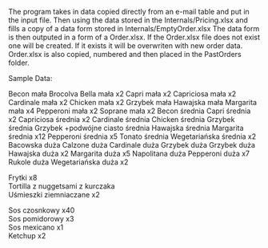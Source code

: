 The program takes in data copied directly from an e-mail table and put in the input file.
Then using the data stored in the Internals/Pricing.xlsx and fills a copy of a data form stored in Internals/EmptyOrder.xlsx
The data form is then outputed in a form of a Order.xlsx.
If the Order.xlsx file does not exist one will be created.
If it exists it will be overwriten with new order data.
Order.xlsx is also copied, numbered and then placed in the PastOrders folder.

Sample Data:

Becon	mała
Brocolva Bella	mała x2
Capri	mała x2
Capriciosa	mała x2
Cardinale	mała x2
Chicken	mała x2
Grzybek	mała
Hawajska	mała
Margarita	mała x4
Pepperoni	mała x2
Soprane	mała x2
Becon	średnia
Capri	średnia x2
Capriciosa	średnia x2
Cardinale	średnia
Chicken	średnia
Grzybek	średnia
Grzybek +podwójne ciasto	średnia
Hawajska	średnia
Margarita	średnia x12
Pepperoni	średnia x5
Tonato	średnia
Wegetariańska	średnia x2
Bacowska	duża
Calzone	duża
Cardinale	duża
Grzybek	duża
Grzybek	duża
Hawajska	duża x2
Margarita	duża x5
Napolitana	duża
Pepperoni	duża x7
Rukole	duża
Wegetariańska	duża x2
 	 
Frytki x8	 
Tortilla z nuggetsami z kurczaka	 
Uśmieszki ziemniaczane x2	 
 	 
Sos czosnkowy x40	 
Sos pomidorowy x3	 
Sos mexicano x1	 
Ketchup x2	 